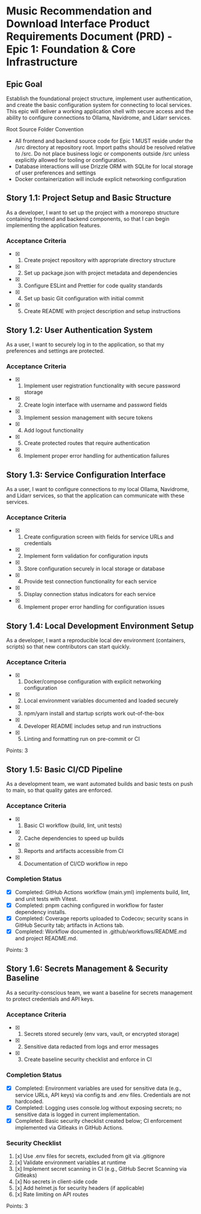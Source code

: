 # Music Recommendation and Download Interface Product Requirements Document (PRD) - Epic 1: Foundation & Core Infrastructure

## Epic Goal

Establish the foundational project structure, implement user authentication, and create the basic configuration system for connecting to local services. This epic will deliver a working application shell with secure access and the ability to configure connections to Ollama, Navidrome, and Lidarr services.

Root Source Folder Convention
- All frontend and backend source code for Epic 1 MUST reside under the /src directory at repository root. Import paths should be resolved relative to /src. Do not place business logic or components outside /src unless explicitly allowed for tooling or configuration.
- Database interactions will use Drizzle ORM with SQLite for local storage of user preferences and settings
- Docker containerization will include explicit networking configuration

## Story 1.1: Project Setup and Basic Structure

As a developer,
I want to set up the project with a monorepo structure containing frontend and backend components,
so that I can begin implementing the application features.

### Acceptance Criteria

- [x] 1. Create project repository with appropriate directory structure
- [x] 2. Set up package.json with project metadata and dependencies
- [x] 3. Configure ESLint and Prettier for code quality standards
- [x] 4. Set up basic Git configuration with initial commit
- [x] 5. Create README with project description and setup instructions

## Story 1.2: User Authentication System

As a user,
I want to securely log in to the application,
so that my preferences and settings are protected.

### Acceptance Criteria

- [x] 1. Implement user registration functionality with secure password storage
- [x] 2. Create login interface with username and password fields
- [x] 3. Implement session management with secure tokens
- [x] 4. Add logout functionality
- [x] 5. Create protected routes that require authentication
- [x] 6. Implement proper error handling for authentication failures

## Story 1.3: Service Configuration Interface

As a user,
I want to configure connections to my local Ollama, Navidrome, and Lidarr services,
so that the application can communicate with these services.

### Acceptance Criteria

- [x] 1. Create configuration screen with fields for service URLs and credentials
- [x] 2. Implement form validation for configuration inputs
- [x] 3. Store configuration securely in local storage or database
- [x] 4. Provide test connection functionality for each service
- [x] 5. Display connection status indicators for each service
- [x] 6. Implement proper error handling for configuration issues

## Story 1.4: Local Development Environment Setup

As a developer,
I want a reproducible local dev environment (containers, scripts) so that new contributors can start quickly.

### Acceptance Criteria

- [x] 1. Docker/compose configuration with explicit networking configuration
- [x] 2. Local environment variables documented and loaded securely
- [x] 3. npm/yarn install and startup scripts work out-of-the-box
- [x] 4. Developer README includes setup and run instructions
- [x] 5. Linting and formatting run on pre-commit or CI

Points: 3

## Story 1.5: Basic CI/CD Pipeline

As a development team, we want automated builds and basic tests on push to main, so that quality gates are enforced.

### Acceptance Criteria

- [x] 1. Basic CI workflow (build, lint, unit tests)
- [x] 2. Cache dependencies to speed up builds
- [x] 3. Reports and artifacts accessible from CI
- [x] 4. Documentation of CI/CD workflow in repo

### Completion Status
- [x] Completed: GitHub Actions workflow (main.yml) implements build, lint, and unit tests with Vitest.
- [x] Completed: pnpm caching configured in workflow for faster dependency installs.
- [x] Completed: Coverage reports uploaded to Codecov; security scans in GitHub Security tab; artifacts in Actions tab.
- [x] Completed: Workflow documented in .github/workflows/README.md and project README.md.

Points: 3

## Story 1.6: Secrets Management & Security Baseline

As a security-conscious team, we want a baseline for secrets management to protect credentials and API keys.

### Acceptance Criteria

- [x] 1. Secrets stored securely (env vars, vault, or encrypted storage)
- [x] 2. Sensitive data redacted from logs and error messages
- [x] 3. Create baseline security checklist and enforce in CI

### Completion Status
- [x] Completed: Environment variables are used for sensitive data (e.g., service URLs, API keys) via config.ts and .env files. Credentials are not hardcoded.
- [x] Completed: Logging uses console.log without exposing secrets; no sensitive data is logged in current implementation.
- [x] Completed: Basic security checklist created below; CI enforcement implemented via Gitleaks in GitHub Actions.

### Security Checklist
1. [x] Use .env files for secrets, excluded from git via .gitignore
2. [x] Validate environment variables at runtime
3. [x] Implement secret scanning in CI (e.g., GitHub Secret Scanning via Gitleaks)
4. [x] No secrets in client-side code
5. [x] Add helmet.js for security headers (if applicable)
6. [x] Rate limiting on API routes

Points: 3